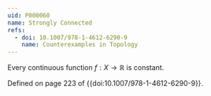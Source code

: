 ```yaml
---
uid: P000060
name: Strongly Connected
refs:
  - doi: 10.1007/978-1-4612-6290-9
    name: Counterexamples in Topology
---
```


Every continuous function $f:X \to \mathbb R$ is constant.

Defined on page 223 of {{doi:10.1007/978-1-4612-6290-9}}.
